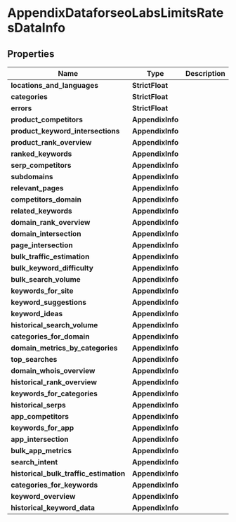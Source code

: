 # AppendixDataforseoLabsLimitsRatesDataInfo


## Properties

| Name | Type | Description | Notes |
|------------ | ------------- | ------------- | -------------|
**locations_and_languages** | **StrictFloat** |  |[optional]|
**categories** | **StrictFloat** |  |[optional]|
**errors** | **StrictFloat** |  |[optional]|
**product_competitors** | **AppendixInfo** |  |[optional]|
**product_keyword_intersections** | **AppendixInfo** |  |[optional]|
**product_rank_overview** | **AppendixInfo** |  |[optional]|
**ranked_keywords** | **AppendixInfo** |  |[optional]|
**serp_competitors** | **AppendixInfo** |  |[optional]|
**subdomains** | **AppendixInfo** |  |[optional]|
**relevant_pages** | **AppendixInfo** |  |[optional]|
**competitors_domain** | **AppendixInfo** |  |[optional]|
**related_keywords** | **AppendixInfo** |  |[optional]|
**domain_rank_overview** | **AppendixInfo** |  |[optional]|
**domain_intersection** | **AppendixInfo** |  |[optional]|
**page_intersection** | **AppendixInfo** |  |[optional]|
**bulk_traffic_estimation** | **AppendixInfo** |  |[optional]|
**bulk_keyword_difficulty** | **AppendixInfo** |  |[optional]|
**bulk_search_volume** | **AppendixInfo** |  |[optional]|
**keywords_for_site** | **AppendixInfo** |  |[optional]|
**keyword_suggestions** | **AppendixInfo** |  |[optional]|
**keyword_ideas** | **AppendixInfo** |  |[optional]|
**historical_search_volume** | **AppendixInfo** |  |[optional]|
**categories_for_domain** | **AppendixInfo** |  |[optional]|
**domain_metrics_by_categories** | **AppendixInfo** |  |[optional]|
**top_searches** | **AppendixInfo** |  |[optional]|
**domain_whois_overview** | **AppendixInfo** |  |[optional]|
**historical_rank_overview** | **AppendixInfo** |  |[optional]|
**keywords_for_categories** | **AppendixInfo** |  |[optional]|
**historical_serps** | **AppendixInfo** |  |[optional]|
**app_competitors** | **AppendixInfo** |  |[optional]|
**keywords_for_app** | **AppendixInfo** |  |[optional]|
**app_intersection** | **AppendixInfo** |  |[optional]|
**bulk_app_metrics** | **AppendixInfo** |  |[optional]|
**search_intent** | **AppendixInfo** |  |[optional]|
**historical_bulk_traffic_estimation** | **AppendixInfo** |  |[optional]|
**categories_for_keywords** | **AppendixInfo** |  |[optional]|
**keyword_overview** | **AppendixInfo** |  |[optional]|
**historical_keyword_data** | **AppendixInfo** |  |[optional]|